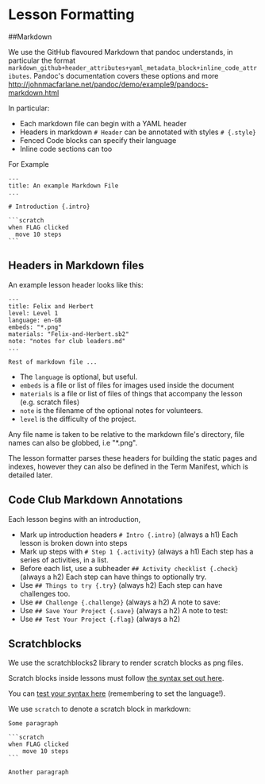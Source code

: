 # Lesson Formatting

##Markdown

We use the GitHub flavoured Markdown that pandoc understands, in particular the format `markdown_github+header_attributes+yaml_metadata_block+inline_code_attributes`. Pandoc's documentation covers these options and more http://johnmacfarlane.net/pandoc/demo/example9/pandocs-markdown.html

In particular:
- Each markdown file can begin with a YAML header
- Headers in markdown `# Header` can be annotated with styles `# {.style}`
- Fenced Code blocks can specify their language
- Inline code sections can too

For Example

    ---
    title: An example Markdown File
    ...

    # Introduction {.intro}

    ```scratch
    when FLAG clicked
      move 10 steps
    ```

## Headers in Markdown files

An example lesson header looks like this:

```
---
title: Felix and Herbert
level: Level 1
language: en-GB
embeds: "*.png"
materials: "Felix-and-Herbert.sb2"
note: "notes for club leaders.md"
...

Rest of markdown file ...
```

- The `language` is optional, but useful.
- `embeds` is a file or list of files for images used inside the document
- `materials` is a file or list of files of things that accompany the lesson (e.g. scratch files)
- `note` is the filename of the optional notes for volunteers.
- `level` is the difficulty of the project.

Any file name is taken to be relative to the markdown file's directory, file names can also be globbed, i.e "*.png".

The lesson formatter parses these headers for building the static pages and indexes, however they can also be defined in the Term Manifest, which is detailed later.

## Code Club Markdown Annotations

Each lesson begins with an introduction,
- Mark up introduction headers `# Intro {.intro}` (always a h1)
Each lesson is broken down into steps
- Mark up steps with `# Step 1 {.activity}` (always a h1)
Each step has a series of activities, in a list.
- Before each list, use a subheader `## Activity checklist {.check}` (always a h2)
Each step can have things to optionally try.
- Use `## Things to try {.try}` (always h2)
Each step can have challenges too.
- Use `## Challenge {.challenge}` (always a h2)
A note to save:
- Use `## Save Your Project {.save}` (always a h2)
A note to test:
- Use `## Test Your Project {.flag}` (always a h2)

## Scratchblocks

We use the scratchblocks2 library to render scratch blocks as png files.

Scratch blocks inside lessons must follow [the syntax set out here](http://wiki.scratch.mit.edu/wiki/Block_Plugin/Syntax).

You can [test your syntax here](http://scratchblocks.codeclub.org.uk/) (remembering to set the language!).

We use `scratch` to denote a scratch block in markdown:

    Some paragraph

    ```scratch
    when FLAG clicked
        move 10 steps
    ```

    Another paragraph

